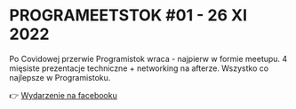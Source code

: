 # PROGRAMEETSTOK #01 - 26 XI 2022

Po Covidowej przerwie Programistok wraca - najpierw w formie meetupu. 4 mięsiste prezentacje techniczne + networking na afterze. Wszystko co najlepsze w Programistoku.

👉 [Wydarzenie na facebooku](https://www.facebook.com/events/678353893660452)
